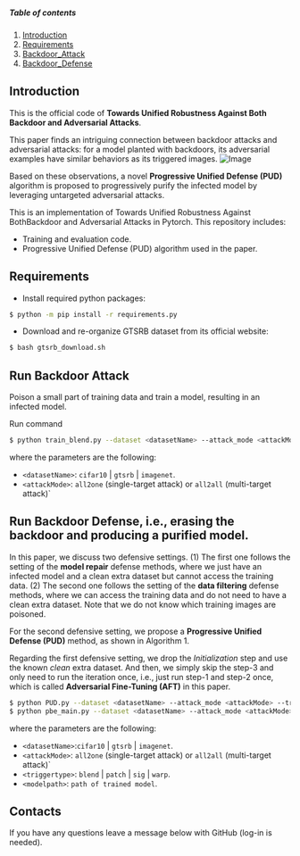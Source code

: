 ##### Table of contents
1. [Introduction](#Introduction)
2. [Requirements](#Requirements)
3. [Backdoor_Attack](#Backdoor_Attack)
4. [Backdoor_Defense](#Backdoor_Defense)


## Introduction
This is the official code of **Towards Unified Robustness Against Both Backdoor and Adversarial Attacks**.

This paper finds an intriguing connection between backdoor attacks and adversarial attacks: for a model planted with backdoors,
its adversarial examples have similar behaviors as its triggered images. 
![Image](backdoor_feat_ill.png)

Based on these observations, a novel **Progressive Unified Defense (PUD)** algorithm is proposed to
progressively purify the infected model by leveraging untargeted adversarial attacks.

This is an implementation of Towards Unified Robustness Against BothBackdoor and Adversarial Attacks in Pytorch. This repository includes:
- Training and evaluation code.
- Progressive Unified Defense (PUD) algorithm used in the paper.


## Requirements
- Install required python packages:
```bash
$ python -m pip install -r requirements.py
```

- Download and re-organize GTSRB dataset from its official website:
```bash
$ bash gtsrb_download.sh
```

## Run Backdoor Attack
Poison a small part of training data and train a model, resulting in an infected model.

Run command 
```bash
$ python train_blend.py --dataset <datasetName> --attack_mode <attackMode>
```
where the parameters are the following:
- `<datasetName>`:  `cifar10` | `gtsrb` | `imagenet`.
- `<attackMode>`: `all2one` (single-target attack) or `all2all` (multi-target attack)`


## Run Backdoor Defense, i.e., erasing the backdoor and producing a purified model.
In this paper, we discuss two defensive settings. (1) The first one follows the setting of the **model repair** defense methods, where we just have an infected model and a clean extra dataset but cannot access the training data. (2) The second one follows the setting of the **data filtering** defense methods, where we can access the training data and do not need to have a clean extra dataset. Note that we do not know which training images are poisoned. 

For the second defensive setting, we propose a **Progressive Unified Defense (PUD)** method, as shown in Algorithm 1. 

Regarding the first defensive setting, we drop the *Initialization* step and use the known *clean* extra dataset. And then, we simply skip the step-3 and only need to run the iteration once, i.e., just run step-1 and step-2 once, which is called **Adversarial Fine-Tuning (AFT)** in this paper.

```bash
$ python PUD.py --dataset <datasetName> --attack_mode <attackMode> --trigger_type <triggertype> 
$ python pbe_main.py --dataset <datasetName> --attack_mode <attackMode> --trigger_type <triggertype> 
```
where the parameters are the following:
- `<datasetName>`:`cifar10` | `gtsrb` | `imagenet`.
- `<attackMode>`: `all2one` (single-target attack) or `all2all` (multi-target attack)`
- `<triggertype>`: `blend` | `patch` | `sig` | `warp`.
- `<modelpath>`: `path of trained model`.


## Contacts

If you have any questions leave a message below with GitHub (log-in is needed).


